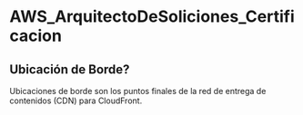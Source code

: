 # AWS_ArquitectoDeSoliciones_Certificacion


## Ubicación de Borde?

Ubicaciones de borde son los puntos finales de la red de entrega de contenidos (CDN) para CloudFront.
